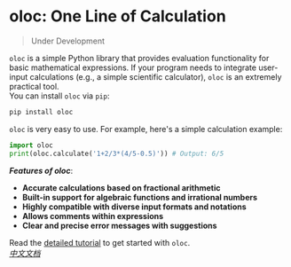 # oloc: One Line of Calculation

> Under Development  

`oloc` is a simple Python library that provides evaluation functionality for basic mathematical expressions. If your program needs to integrate user-input calculations (e.g., a simple scientific calculator), `oloc` is an extremely practical tool.  
You can install `oloc` via `pip`:  

```bash
pip install oloc
```

`oloc` is very easy to use. For example, here's a simple calculation example:  

```python
import oloc
print(oloc.calculate('1+2/3*(4/5-0.5)')) # Output: 6/5
```

***Features of oloc***:  
- **Accurate calculations based on fractional arithmetic** 
- **Built-in support for algebraic functions and irrational numbers**  
- **Highly compatible with diverse input formats and notations**  
- **Allows comments within expressions**  
- **Clear and precise error messages with suggestions**  

Read the [detailed tutorial](doc/en/README.md) to get started with `oloc`.  
*[中文文档](doc/zh/README.md)*  
